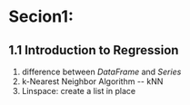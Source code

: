 # Secion1: 
## 1.1 Introduction to Regression   
1. difference between *DataFrame* and *Series*
2. k-Nearest Neighbor Algorithm -- kNN
3. Linspace: create a list in place
